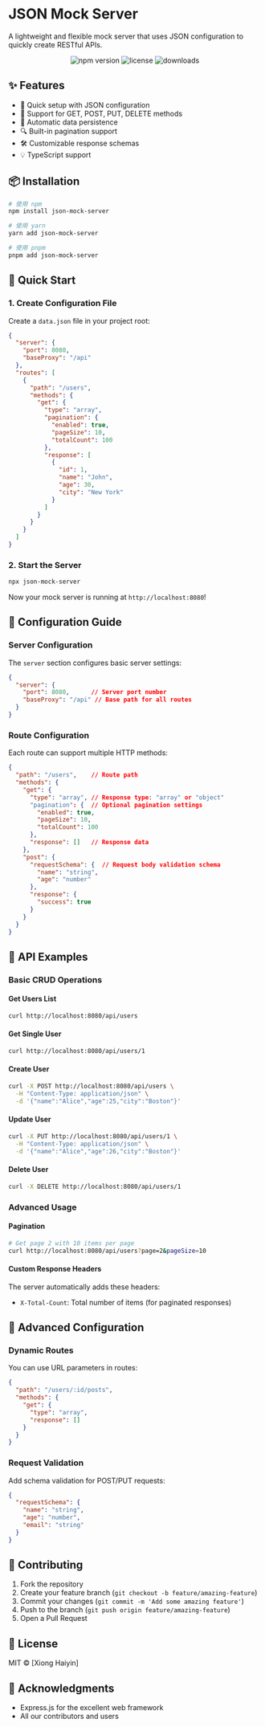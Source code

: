 # JSON Mock Server

A lightweight and flexible mock server that uses JSON configuration to quickly create RESTful APIs.

<p align="center">
  <img src="https://img.shields.io/npm/v/json-mock-server" alt="npm version" />
  <img src="https://img.shields.io/npm/l/json-mock-server" alt="license" />
  <img src="https://img.shields.io/npm/dt/json-mock-server" alt="downloads" />
</p>

## ✨ Features

- 🚀 Quick setup with JSON configuration
- 🔄 Support for GET, POST, PUT, DELETE methods
- 📝 Automatic data persistence
- 🔍 Built-in pagination support
- 🛠 Customizable response schemas
- 💡 TypeScript support

## 📦 Installation

```bash
# 使用 npm
npm install json-mock-server

# 使用 yarn
yarn add json-mock-server

# 使用 pnpm
pnpm add json-mock-server
```

## 🚀 Quick Start

### 1. Create Configuration File

Create a `data.json` file in your project root:

```json
{
  "server": {
    "port": 8080,
    "baseProxy": "/api"
  },
  "routes": [
    {
      "path": "/users",
      "methods": {
        "get": {
          "type": "array",
          "pagination": {
            "enabled": true,
            "pageSize": 10,
            "totalCount": 100
          },
          "response": [
            {
              "id": 1,
              "name": "John",
              "age": 30,
              "city": "New York"
            }
          ]
        }
      }
    }
  ]
}
```

### 2. Start the Server

```bash
npx json-mock-server
```

Now your mock server is running at `http://localhost:8080`!

## 📖 Configuration Guide

### Server Configuration

The `server` section configures basic server settings:

```json
{
  "server": {
    "port": 8080,      // Server port number
    "baseProxy": "/api" // Base path for all routes
  }
}
```

### Route Configuration

Each route can support multiple HTTP methods:

```json
{
  "path": "/users",    // Route path
  "methods": {
    "get": {
      "type": "array", // Response type: "array" or "object"
      "pagination": {  // Optional pagination settings
        "enabled": true,
        "pageSize": 10,
        "totalCount": 100
      },
      "response": []   // Response data
    },
    "post": {
      "requestSchema": {  // Request body validation schema
        "name": "string",
        "age": "number"
      },
      "response": {
        "success": true
      }
    }
  }
}
```

## 🎯 API Examples

### Basic CRUD Operations

#### Get Users List
```bash
curl http://localhost:8080/api/users
```

#### Get Single User
```bash
curl http://localhost:8080/api/users/1
```

#### Create User
```bash
curl -X POST http://localhost:8080/api/users \
  -H "Content-Type: application/json" \
  -d '{"name":"Alice","age":25,"city":"Boston"}'
```

#### Update User
```bash
curl -X PUT http://localhost:8080/api/users/1 \
  -H "Content-Type: application/json" \
  -d '{"name":"Alice","age":26,"city":"Boston"}'
```

#### Delete User
```bash
curl -X DELETE http://localhost:8080/api/users/1
```

### Advanced Usage

#### Pagination
```bash
# Get page 2 with 10 items per page
curl http://localhost:8080/api/users?page=2&pageSize=10
```

#### Custom Response Headers
The server automatically adds these headers:
- `X-Total-Count`: Total number of items (for paginated responses)

## 🔧 Advanced Configuration

### Dynamic Routes

You can use URL parameters in routes:

```json
{
  "path": "/users/:id/posts",
  "methods": {
    "get": {
      "type": "array",
      "response": []
    }
  }
}
```

### Request Validation

Add schema validation for POST/PUT requests:

```json
{
  "requestSchema": {
    "name": "string",
    "age": "number",
    "email": "string"
  }
}
```

## 🤝 Contributing

1. Fork the repository
2. Create your feature branch (`git checkout -b feature/amazing-feature`)
3. Commit your changes (`git commit -m 'Add some amazing feature'`)
4. Push to the branch (`git push origin feature/amazing-feature`)
5. Open a Pull Request

## 📄 License

MIT © [Xiong Haiyin]

## 🙏 Acknowledgments

- Express.js for the excellent web framework
- All our contributors and users